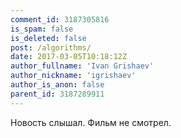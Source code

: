 ```yaml
---
comment_id: 3187305816
is_spam: false
is_deleted: false
post: /algorithms/
date: 2017-03-05T10:18:12Z
author_fullname: 'Ivan Grishaev'
author_nickname: 'igrishaev'
author_is_anon: false
parent_id: 3187289911
---
```


<p>Новость слышал. Фильм не смотрел.</p>
